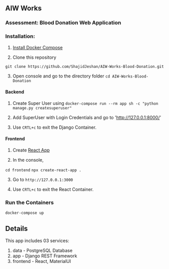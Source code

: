 ## AIW Works

### Assessment: Blood Donation Web Application

### Installation:

1. [Install Docker Compose](https://docs.docker.com/compose/install/)

2. Clone this repository

`git clone https://github.com/ShajidJeshan/AIW-Works-Blood-Donation.git`

3. Open console and go to the directory folder `cd AIW-Works-Blood-Donation`


#### Backend

1. Create Super User using `docker-compose run --rm app sh -c "python manage.py createsuperuser"`

2. Add SuperUser with Login Credentials and go to 'http://127.0.0.1:8000/'

3. Use `CRTL+c` to exit the Django Container.


#### Frontend

1. Create [React App](https://github.com/facebook/create-react-app)

2. In the console,

`cd frontend`
`npx create-react-app .`

3. Go to `http://127.0.0.1:3000`

3. Use `CRTL+c` to exit the React Container.

### Run the Containers
`docker-compose up`

## Details

This app includes 03 services:
1. data - PostgreSQL Database
2. app - Django REST Framework
3. frontend - React, MaterialUI
